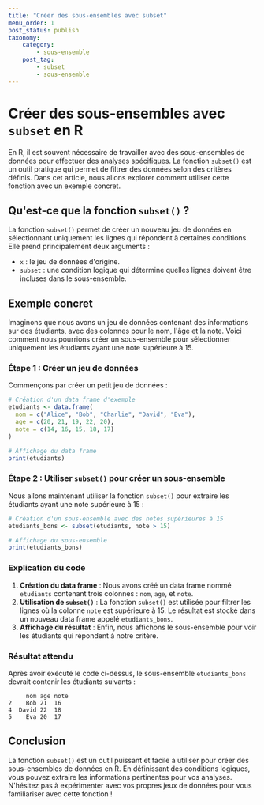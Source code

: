 ```yaml
---
title: "Créer des sous-ensembles avec subset"
menu_order: 1
post_status: publish
taxonomy:
    category:
        - sous-ensemble
    post_tag:
        - subset
        - sous-ensemble
---
```


# Créer des sous-ensembles avec `subset` en R

En R, il est souvent nécessaire de travailler avec des sous-ensembles de données pour effectuer des analyses spécifiques. La fonction `subset()` est un outil pratique qui permet de filtrer des données selon des critères définis. Dans cet article, nous allons explorer comment utiliser cette fonction avec un exemple concret.

## Qu'est-ce que la fonction `subset()` ?

La fonction `subset()` permet de créer un nouveau jeu de données en sélectionnant uniquement les lignes qui répondent à certaines conditions. Elle prend principalement deux arguments :
- `x` : le jeu de données d'origine.
- `subset` : une condition logique qui détermine quelles lignes doivent être incluses dans le sous-ensemble.

## Exemple concret

Imaginons que nous avons un jeu de données contenant des informations sur des étudiants, avec des colonnes pour le nom, l'âge et la note. Voici comment nous pourrions créer un sous-ensemble pour sélectionner uniquement les étudiants ayant une note supérieure à 15.

### Étape 1 : Créer un jeu de données

Commençons par créer un petit jeu de données :

```R
# Création d'un data frame d'exemple
etudiants <- data.frame(
  nom = c("Alice", "Bob", "Charlie", "David", "Eva"),
  age = c(20, 21, 19, 22, 20),
  note = c(14, 16, 15, 18, 17)
)

# Affichage du data frame
print(etudiants)
```

### Étape 2 : Utiliser `subset()` pour créer un sous-ensemble

Nous allons maintenant utiliser la fonction `subset()` pour extraire les étudiants ayant une note supérieure à 15 :

```R
# Création d'un sous-ensemble avec des notes supérieures à 15
etudiants_bons <- subset(etudiants, note > 15)

# Affichage du sous-ensemble
print(etudiants_bons)
```

### Explication du code

1. **Création du data frame** : Nous avons créé un data frame nommé `etudiants` contenant trois colonnes : `nom`, `age`, et `note`.
2. **Utilisation de `subset()`** : La fonction `subset()` est utilisée pour filtrer les lignes où la colonne `note` est supérieure à 15. Le résultat est stocké dans un nouveau data frame appelé `etudiants_bons`.
3. **Affichage du résultat** : Enfin, nous affichons le sous-ensemble pour voir les étudiants qui répondent à notre critère.

### Résultat attendu

Après avoir exécuté le code ci-dessus, le sous-ensemble `etudiants_bons` devrait contenir les étudiants suivants :

```
     nom age note
2    Bob 21  16
4  David 22  18
5    Eva 20  17
```

## Conclusion

La fonction `subset()` est un outil puissant et facile à utiliser pour créer des sous-ensembles de données en R. En définissant des conditions logiques, vous pouvez extraire les informations pertinentes pour vos analyses. N'hésitez pas à expérimenter avec vos propres jeux de données pour vous familiariser avec cette fonction !

